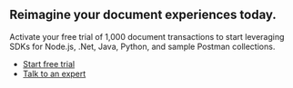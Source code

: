 <SummaryBlock slots="heading, text, buttons"  background="rgb(31, 42, 73)" btnVariant="cta" buttonPositionRight className="Reinvent py-2 reimagine" />

## Reimagine your document experiences today.

Activate your free trial of 1,000 document transactions to start leveraging SDKs for Node.js, .Net, Java, Python, and sample Postman collections.

- [Start free trial](https://documentservices.adobe.com/dc-integration-creation-app-cdn/main.html)
- [Talk to an expert](/pricing/contact/)
